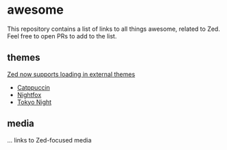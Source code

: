 # awesome

This repository contains a list of links to all things awesome, related to Zed. Feel free to open PRs to add to the list.

## themes

[Zed now supports loading in external themes](https://zed.dev/blog/user-themes-now-in-preview)

- [Catppuccin](https://github.com/ssaunderss/zed-themes/blob/main/catppuccin.json)
- [Nightfox](https://github.com/ssaunderss/zed-themes/blob/main/nightfox.json)
- [Tokyo Night](https://github.com/ssaunderss/zed-themes/blob/main/tokyo-night.json)

## media

... links to Zed-focused media
